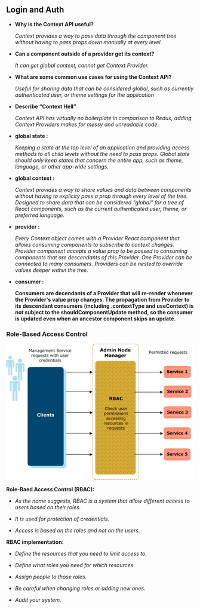 
## Login  and Auth 


- **Why is the Context API useful?**

    *Context provides a way to pass data through the component tree without having to pass props down manually at every level.*

- **Can a component outside of a provider get its context?**

    *It can get global context, cannot get Context.Provider.*


- **What are some common use cases for using the Context API?**

    *Useful for sharing data that can be considered global, such as currently authenticated user, or theme settings for the application*

- **Describe “Context Hell”**

    *Context API has virtually no boilerplate in comparison to Redux, adding Context Providers makes for messy and unreadable code.*


- **global state :**

    *Keeping a state at the top level of an application and providing access methods to all child levels without the need to pass props. Global state should only keep states that concern the entire app, such as theme, language, or other app-wide settings.*

- **global context :**

    *Context provides a way to share values and data between components without having to explicity pass a prop through every level of the tree. Designed to share data that can be considered "global" for a tree of React components, such as the current authenticated user, theme, or preferred language.*

- **provider :**

    *Every Context object comes with a Provider React component that allows consuming components to subscribe to context changes. Provider component accepts a value prop to be passed to consuming components that are descendants of this Provider. One Provider can be connected to many consumers. Providers can be nested to override values deeper within the tree.*

- **consumer :**

  **Consumers are decendants of a Provider that will re-render whenever the Provider's value prop changes. The propagation from Provider to its descendant consumers (including .contextType and useContext) is not subject to the shouldComponentUpdate method, so the consumer is updated even when an ancestor component skips an update.**



### Role-Based Access Control

![Role-Based Access Control](../read33.png)


**Role-Baed Access Control (RBAC):**


  - *As the name suggests, RBAC is a system that allow different access to users based on their roles.*

  - *It is used for protection of credentials.*

  - *Access is based on the roles and not on the users.*

**RBAC implementation:**

  - *Define the resources that you need to limit access to.*

  - *Define what roles you need for which resources.*

  - *Assign people to those roles.*

  - *Be careful when changing roles or adding new ones.*

  - *Audit your system.*